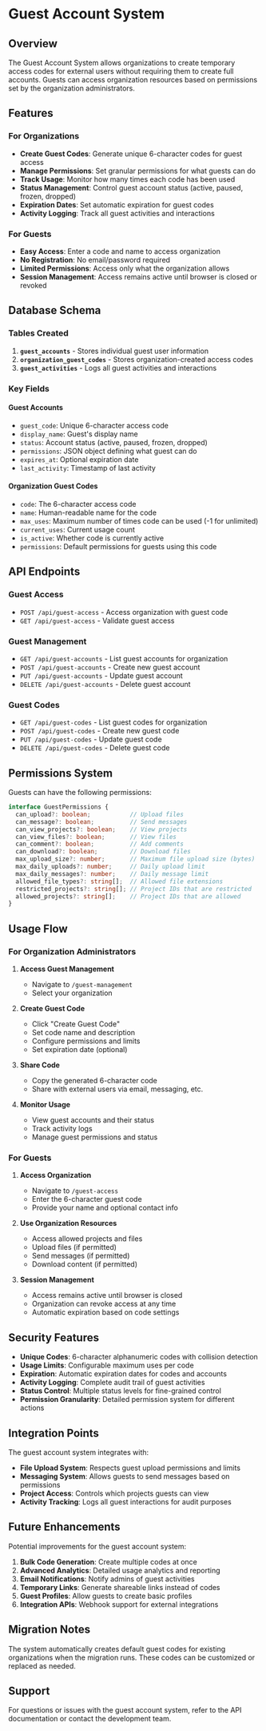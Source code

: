 # Guest Account System

## Overview

The Guest Account System allows organizations to create temporary access codes for external users without requiring them to create full accounts. Guests can access organization resources based on permissions set by the organization administrators.

## Features

### For Organizations
- **Create Guest Codes**: Generate unique 6-character codes for guest access
- **Manage Permissions**: Set granular permissions for what guests can do
- **Track Usage**: Monitor how many times each code has been used
- **Status Management**: Control guest account status (active, paused, frozen, dropped)
- **Expiration Dates**: Set automatic expiration for guest codes
- **Activity Logging**: Track all guest activities and interactions

### For Guests
- **Easy Access**: Enter a code and name to access organization
- **No Registration**: No email/password required
- **Limited Permissions**: Access only what the organization allows
- **Session Management**: Access remains active until browser is closed or revoked

## Database Schema

### Tables Created

1. **`guest_accounts`** - Stores individual guest user information
2. **`organization_guest_codes`** - Stores organization-created access codes
3. **`guest_activities`** - Logs all guest activities and interactions

### Key Fields

#### Guest Accounts
- `guest_code`: Unique 6-character access code
- `display_name`: Guest's display name
- `status`: Account status (active, paused, frozen, dropped)
- `permissions`: JSON object defining what guest can do
- `expires_at`: Optional expiration date
- `last_activity`: Timestamp of last activity

#### Organization Guest Codes
- `code`: The 6-character access code
- `name`: Human-readable name for the code
- `max_uses`: Maximum number of times code can be used (-1 for unlimited)
- `current_uses`: Current usage count
- `is_active`: Whether code is currently active
- `permissions`: Default permissions for guests using this code

## API Endpoints

### Guest Access
- `POST /api/guest-access` - Access organization with guest code
- `GET /api/guest-access` - Validate guest access

### Guest Management
- `GET /api/guest-accounts` - List guest accounts for organization
- `POST /api/guest-accounts` - Create new guest account
- `PUT /api/guest-accounts` - Update guest account
- `DELETE /api/guest-accounts` - Delete guest account

### Guest Codes
- `GET /api/guest-codes` - List guest codes for organization
- `POST /api/guest-codes` - Create new guest code
- `PUT /api/guest-codes` - Update guest code
- `DELETE /api/guest-codes` - Delete guest code

## Permissions System

Guests can have the following permissions:

```typescript
interface GuestPermissions {
  can_upload?: boolean;           // Upload files
  can_message?: boolean;          // Send messages
  can_view_projects?: boolean;    // View projects
  can_view_files?: boolean;       // View files
  can_comment?: boolean;          // Add comments
  can_download?: boolean;         // Download files
  max_upload_size?: number;       // Maximum file upload size (bytes)
  max_daily_uploads?: number;     // Daily upload limit
  max_daily_messages?: number;    // Daily message limit
  allowed_file_types?: string[];  // Allowed file extensions
  restricted_projects?: string[]; // Project IDs that are restricted
  allowed_projects?: string[];    // Project IDs that are allowed
}
```

## Usage Flow

### For Organization Administrators

1. **Access Guest Management**
   - Navigate to `/guest-management`
   - Select your organization

2. **Create Guest Code**
   - Click "Create Guest Code"
   - Set code name and description
   - Configure permissions and limits
   - Set expiration date (optional)

3. **Share Code**
   - Copy the generated 6-character code
   - Share with external users via email, messaging, etc.

4. **Monitor Usage**
   - View guest accounts and their status
   - Track activity logs
   - Manage guest permissions and status

### For Guests

1. **Access Organization**
   - Navigate to `/guest-access`
   - Enter the 6-character guest code
   - Provide your name and optional contact info

2. **Use Organization Resources**
   - Access allowed projects and files
   - Upload files (if permitted)
   - Send messages (if permitted)
   - Download content (if permitted)

3. **Session Management**
   - Access remains active until browser is closed
   - Organization can revoke access at any time
   - Automatic expiration based on code settings

## Security Features

- **Unique Codes**: 6-character alphanumeric codes with collision detection
- **Usage Limits**: Configurable maximum uses per code
- **Expiration**: Automatic expiration dates for codes and accounts
- **Activity Logging**: Complete audit trail of guest activities
- **Status Control**: Multiple status levels for fine-grained control
- **Permission Granularity**: Detailed permission system for different actions

## Integration Points

The guest account system integrates with:

- **File Upload System**: Respects guest upload permissions and limits
- **Messaging System**: Allows guests to send messages based on permissions
- **Project Access**: Controls which projects guests can view
- **Activity Tracking**: Logs all guest interactions for audit purposes

## Future Enhancements

Potential improvements for the guest account system:

1. **Bulk Code Generation**: Create multiple codes at once
2. **Advanced Analytics**: Detailed usage analytics and reporting
3. **Email Notifications**: Notify admins of guest activities
4. **Temporary Links**: Generate shareable links instead of codes
5. **Guest Profiles**: Allow guests to create basic profiles
6. **Integration APIs**: Webhook support for external integrations

## Migration Notes

The system automatically creates default guest codes for existing organizations when the migration runs. These codes can be customized or replaced as needed.

## Support

For questions or issues with the guest account system, refer to the API documentation or contact the development team. 